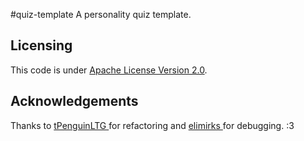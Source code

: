 #quiz-template
A personality quiz template.

<h2>Licensing</h2>
This code is under <a href="http://www.apache.org/licenses/LICENSE-2.0">Apache License Version 2.0</a>. 

<h2>Acknowledgements</h2>
Thanks to <a href="https://github.com/tpenguinltg"> tPenguinLTG </a> for refactoring and <a href="https://github.com/elimirks"> elimirks </a> for debugging. :3 
